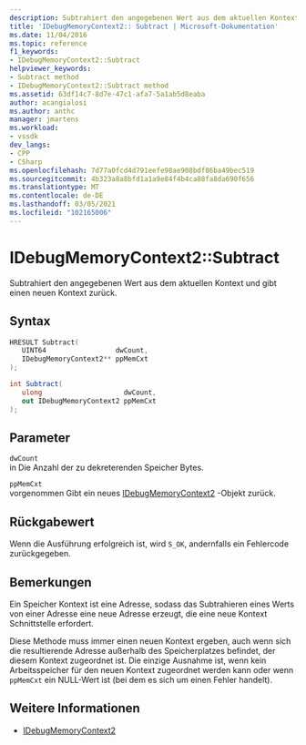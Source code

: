 ```yaml
---
description: Subtrahiert den angegebenen Wert aus dem aktuellen Kontext und gibt einen neuen Kontext zurück.
title: 'IDebugMemoryContext2:: Subtract | Microsoft-Dokumentation'
ms.date: 11/04/2016
ms.topic: reference
f1_keywords:
- IDebugMemoryContext2::Subtract
helpviewer_keywords:
- Subtract method
- IDebugMemoryContext2::Subtract method
ms.assetid: 63df14c7-8d7e-47c1-afa7-5a1ab5d8eaba
author: acangialosi
ms.author: anthc
manager: jmartens
ms.workload:
- vssdk
dev_langs:
- CPP
- CSharp
ms.openlocfilehash: 7d77a0fcd4d791eefe98ae908bdf86ba49bec519
ms.sourcegitcommit: 4b323a8a8bfd1a1a9e84f4b4ca88fa8da690f656
ms.translationtype: MT
ms.contentlocale: de-DE
ms.lasthandoff: 03/05/2021
ms.locfileid: "102165006"
---
```

# <a name="idebugmemorycontext2subtract"></a>IDebugMemoryContext2::Subtract
Subtrahiert den angegebenen Wert aus dem aktuellen Kontext und gibt einen neuen Kontext zurück.

## <a name="syntax"></a>Syntax

```cpp
HRESULT Subtract( 
   UINT64                 dwCount,
   IDebugMemoryContext2** ppMemCxt
);
```

```csharp
int Subtract(
   ulong                    dwCount,
   out IDebugMemoryContext2 ppMemCxt
);
```

## <a name="parameters"></a>Parameter
`dwCount`\
in Die Anzahl der zu dekreterenden Speicher Bytes.

`ppMemCxt`\
vorgenommen Gibt ein neues [IDebugMemoryContext2](../../../extensibility/debugger/reference/idebugmemorycontext2.md) -Objekt zurück.

## <a name="return-value"></a>Rückgabewert
 Wenn die Ausführung erfolgreich ist, wird `S_OK`, andernfalls ein Fehlercode zurückgegeben.

## <a name="remarks"></a>Bemerkungen
 Ein Speicher Kontext ist eine Adresse, sodass das Subtrahieren eines Werts von einer Adresse eine neue Adresse erzeugt, die eine neue Kontext Schnittstelle erfordert.

 Diese Methode muss immer einen neuen Kontext ergeben, auch wenn sich die resultierende Adresse außerhalb des Speicherplatzes befindet, der diesem Kontext zugeordnet ist. Die einzige Ausnahme ist, wenn kein Arbeitsspeicher für den neuen Kontext zugeordnet werden kann oder wenn `ppMemCxt` ein NULL-Wert ist (bei dem es sich um einen Fehler handelt).

## <a name="see-also"></a>Weitere Informationen
- [IDebugMemoryContext2](../../../extensibility/debugger/reference/idebugmemorycontext2.md)
